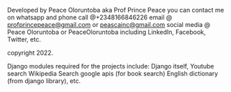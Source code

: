 Developed by Peace Oloruntoba aka Prof Prince Peace
you can contact me on whatsapp and phone call @+2348166846226
email @ profprincepeace@gmail.com or peascainc@gmail.com
social media @ Peace Oloruntoba or PeaceOloruntoba including LinkedIn, Facebook, Twitter, etc.

copyright 2022.

Django modules required for the projects include:
Django itself,
Youtube search
Wikipedia Search
google apis (for book search)
English dictionary (from django library), etc.
